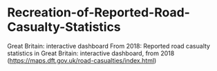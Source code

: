 # Recreation-of-Reported-Road-Casualty-Statistics
Great Britain: interactive dashboard From 2018: Reported road casualty statistics in Great Britain: interactive dashboard, from 2018 (https://maps.dft.gov.uk/road-casualties/index.html)
